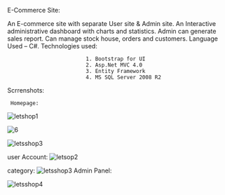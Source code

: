 E-Commerce Site: 

An E-commerce site with separate User site & Admin site. An Interactive administrative dashboard with charts and statistics. Admin can generate sales report. Can manage stock house, orders and customers.
Language Used – C#. Technologies used: 

                             1. Bootstrap for UI
                             2. Asp.Net MVC 4.0
                             3. Entity Framework
                             4. MS SQL Server 2008 R2


  Scrrenshots:
  
     Homepage:         
![letshop1](https://user-images.githubusercontent.com/30244320/29000760-b4235f6e-7a97-11e7-9842-59a1dfc36e9d.JPG)

![6](https://user-images.githubusercontent.com/30244320/29001741-b3e9b418-7ab4-11e7-902a-82380f2c45df.jpg)

![letsshop3](https://user-images.githubusercontent.com/30244320/29001742-b72c5ad6-7ab4-11e7-964e-6f38bf07264d.JPG)

user Account:
![letsop2](https://user-images.githubusercontent.com/30244320/29000761-b857fafe-7a97-11e7-97e3-0ffad764036f.JPG)

category:
![letsshop3](https://user-images.githubusercontent.com/30244320/29000762-bb8807a0-7a97-11e7-8224-642883a4e697.JPG)
Admin Panel:

![letsshop4](https://user-images.githubusercontent.com/30244320/29001671-b6486a8a-7ab2-11e7-9e0c-06c776ba547d.JPG)

